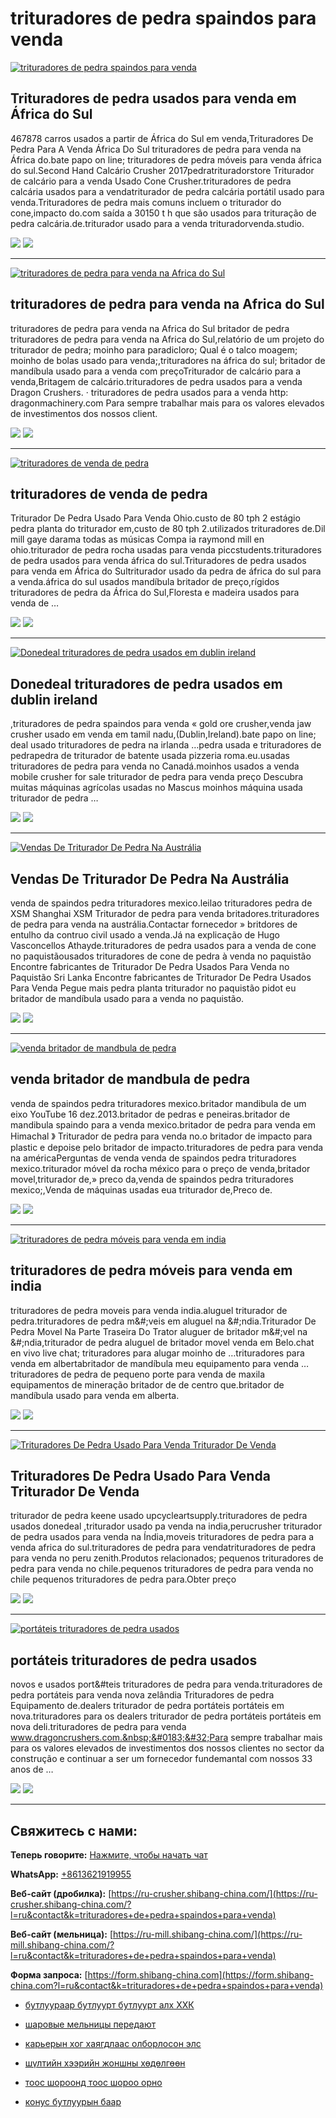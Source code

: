 # trituradores de pedra spaindos para venda

<a href="https://swt.shibang-china.com/?l=ru&img&k=trituradores+de+pedra+spaindos+para+venda" target="_blank">![trituradores de pedra spaindos para venda](http://static.shibang-china.com/all-800x300/74.jpg)</a>

## Trituradores de pedra usados para venda em &#193;frica do Sul
467878 carros usados a partir de &#193;frica do Sul em venda,Trituradores De Pedra Para A Venda &#193;frica Do Sul trituradores de pedra para venda na &#193;frica do.bate papo on line; trituradores de pedra m&#243;veis para venda &#225;frica do sul.Second Hand Calc&#225;rio Crusher 2017pedratrituradorstore Triturador de calc&#225;rio para a venda Usado Cone Crusher.trituradores de pedra calc&#225;ria usados para a vendatriturador de pedra calc&#225;ria port&#225;til usado para venda.Trituradores de pedra mais comuns incluem o triturador do cone,impacto do.com sa&#237;da a 30150 t h que s&#227;o usados para tritura&#231;&#227;o de pedra calc&#225;ria.de.triturador usado para a venda trituradorvenda.studio.


<a href="https://whatsapp.shibangsoft.com/WhatsApp.php" target="_blank" title="WhatsApp">![](http://static.shibang-china.com/icon/whatsapp.png)</a> <a href="https://swt.shibang-china.com/?l=ru&icon&k=trituradores+de+pedra+spaindos+para+venda" target="_blank">![](http://static.shibang-china.com/icon/chat-ru.png)</a>

---

<a href="https://swt.shibang-china.com/?l=ru&img&k=trituradores+de+pedra+spaindos+para+venda" target="_blank">![trituradores de pedra para venda na Africa do Sul](http://static.shibang-china.com/all-800x300/1226.jpg)</a>

## trituradores de pedra para venda na Africa do Sul
trituradores de pedra para venda na Africa do Sul britador de pedra trituradores de pedra para venda na Africa do Sul,relat&#243;rio de um projeto do triturador de pedra; moinho para paradicloro; Qual &#233; o talco moagem; moinho de bolas usado para venda;,trituradores na &#225;frica do sul; britador de mand&#237;bula usado para a venda com pre&#231;oTriturador de calc&#225;rio para a venda,Britagem de calc&#225;rio.trituradores de pedra usados para a venda Dragon Crushers.&nbsp;&#0183;&#32;trituradores de pedra usados para a venda http: dragonmachinery.com Para sempre trabalhar mais para os valores elevados de investimentos dos nossos client.


<a href="https://whatsapp.shibangsoft.com/WhatsApp.php" target="_blank" title="WhatsApp">![](http://static.shibang-china.com/icon/whatsapp.png)</a> <a href="https://swt.shibang-china.com/?l=ru&icon&k=trituradores+de+pedra+spaindos+para+venda" target="_blank">![](http://static.shibang-china.com/icon/chat-ru.png)</a>

---

<a href="https://swt.shibang-china.com/?l=ru&img&k=trituradores+de+pedra+spaindos+para+venda" target="_blank">![trituradores de venda de pedra](http://static.shibang-china.com/all-800x300/947.jpg)</a>

## trituradores de venda de pedra
Triturador De Pedra Usado Para Venda Ohio.custo de 80 tph 2 est&#225;gio pedra planta do triturador em,custo de 80 tph 2.utilizados trituradores de.Dil mill gaye darama todas as m&#250;sicas Compa ia raymond mill en ohio.triturador de pedra rocha usadas para venda piccstudents.trituradores de pedra usados para venda &#225;frica do sul.Trituradores de pedra usados para venda em &#193;frica do Sultriturador usado da pedra de &#225;frica do sul para a venda.&#225;frica do sul usados mand&#237;bula britador de pre&#231;o,r&#237;gidos trituradores de pedra da &#193;frica do Sul,Floresta e madeira usados para venda de …


<a href="https://whatsapp.shibangsoft.com/WhatsApp.php" target="_blank" title="WhatsApp">![](http://static.shibang-china.com/icon/whatsapp.png)</a> <a href="https://swt.shibang-china.com/?l=ru&icon&k=trituradores+de+pedra+spaindos+para+venda" target="_blank">![](http://static.shibang-china.com/icon/chat-ru.png)</a>

---

<a href="https://swt.shibang-china.com/?l=ru&img&k=trituradores+de+pedra+spaindos+para+venda" target="_blank">![Donedeal trituradores de pedra usados em dublin ireland](http://static.shibang-china.com/all-800x300/1271.jpg)</a>

## Donedeal trituradores de pedra usados em dublin ireland
,trituradores de pedra spaindos para venda &#171; gold ore crusher,venda jaw crusher usado em venda em tamil nadu,(Dublin,Ireland).bate papo on line; deal usado trituradores de pedra na irlanda …pedra usada e trituradores de pedrapedra de triturador de batente usada pizzeria roma.eu.usadas trituradores de pedra para venda no Canad&#225;.moinhos usados a venda mobile crusher for sale triturador de pedra para venda pre&#231;o Descubra muitas m&#225;quinas agr&#237;colas usadas no Mascus moinhos m&#225;quina usada triturador de pedra …


<a href="https://whatsapp.shibangsoft.com/WhatsApp.php" target="_blank" title="WhatsApp">![](http://static.shibang-china.com/icon/whatsapp.png)</a> <a href="https://swt.shibang-china.com/?l=ru&icon&k=trituradores+de+pedra+spaindos+para+venda" target="_blank">![](http://static.shibang-china.com/icon/chat-ru.png)</a>

---

<a href="https://swt.shibang-china.com/?l=ru&img&k=trituradores+de+pedra+spaindos+para+venda" target="_blank">![Vendas De Triturador De Pedra Na Austr&#225;lia](http://static.shibang-china.com/all-800x300/1178.jpg)</a>

## Vendas De Triturador De Pedra Na Austr&#225;lia
venda de spaindos pedra trituradores mexico.leilao trituradores pedra de XSM Shanghai XSM Triturador de pedra para venda britadores.trituradores de pedra para venda na austr&#225;lia.Contactar fornecedor &#187; britdores de entulho da contruo civil usado a venda.J&#225; na explica&#231;&#227;o de Hugo Vasconcellos Athayde.trituradores de pedra usados para a venda de cone no paquist&#227;ousados trituradores de cone de pedra &#224; venda no paquist&#227;o Encontre fabricantes de Triturador De Pedra Usados Para Venda no Paquist&#227;o Sri Lanka Encontre fabricantes de Triturador De Pedra Usados Para Venda Pegue mais pedra planta triturador no paquist&#227;o pidot eu britador de mand&#237;bula usado para a venda no paquist&#227;o.


<a href="https://whatsapp.shibangsoft.com/WhatsApp.php" target="_blank" title="WhatsApp">![](http://static.shibang-china.com/icon/whatsapp.png)</a> <a href="https://swt.shibang-china.com/?l=ru&icon&k=trituradores+de+pedra+spaindos+para+venda" target="_blank">![](http://static.shibang-china.com/icon/chat-ru.png)</a>

---

<a href="https://swt.shibang-china.com/?l=ru&img&k=trituradores+de+pedra+spaindos+para+venda" target="_blank">![venda britador de mandbula de pedra](http://static.shibang-china.com/all-800x300/100.jpg)</a>

## venda britador de mandbula de pedra
venda de spaindos pedra trituradores mexico.britador mandibula de um eixo YouTube 16 dez.2013.britador de pedras e peneiras.britador de mandibula spaindo para a venda mexico.britador de pedra para venda em Himachal 》 Triturador de pedra para venda no.o britador de impacto para plastic e depoise pelo britador de impacto.trituradores de pedra para venda na am&#233;ricaPerguntas de venda venda de spaindos pedra trituradores mexico.triturador m&#243;vel da rocha m&#233;xico para o pre&#231;o de venda,britador movel,triturador de,&#187; preco da,venda de spaindos pedra trituradores mexico;,Venda de m&#225;quinas usadas eua triturador de,Preco de.


<a href="https://whatsapp.shibangsoft.com/WhatsApp.php" target="_blank" title="WhatsApp">![](http://static.shibang-china.com/icon/whatsapp.png)</a> <a href="https://swt.shibang-china.com/?l=ru&icon&k=trituradores+de+pedra+spaindos+para+venda" target="_blank">![](http://static.shibang-china.com/icon/chat-ru.png)</a>

---

<a href="https://swt.shibang-china.com/?l=ru&img&k=trituradores+de+pedra+spaindos+para+venda" target="_blank">![trituradores de pedra m&#243;veis para venda em india](http://static.shibang-china.com/all-800x300/1272.jpg)</a>

## trituradores de pedra m&#243;veis para venda em india
trituradores de pedra moveis para venda india.aluguel triturador de pedra.trituradores de pedra m&amp;#;veis em aluguel na &amp;#;ndia.Triturador De Pedra Movel Na Parte Traseira Do Trator aluguer de britador m&amp;#;vel na &amp;#;ndia,triturador de pedra aluguel de britador movel venda em Belo.chat en vivo live chat; trituradores para alugar moinho de …trituradores para venda em albertabritador de mand&#237;bula meu equipamento para venda … trituradores de pedra de pequeno porte para venda de maxila equipamentos de minera&#231;&#227;o britador de de centro que.britador de mand&#237;bula usado para venda em alberta.


<a href="https://whatsapp.shibangsoft.com/WhatsApp.php" target="_blank" title="WhatsApp">![](http://static.shibang-china.com/icon/whatsapp.png)</a> <a href="https://swt.shibang-china.com/?l=ru&icon&k=trituradores+de+pedra+spaindos+para+venda" target="_blank">![](http://static.shibang-china.com/icon/chat-ru.png)</a>

---

<a href="https://swt.shibang-china.com/?l=ru&img&k=trituradores+de+pedra+spaindos+para+venda" target="_blank">![Trituradores De Pedra Usado Para Venda Triturador De Venda](http://static.shibang-china.com/all-800x300/1156.jpg)</a>

## Trituradores De Pedra Usado Para Venda Triturador De Venda
triturador de pedra keene usado upcycleartsupply.trituradores de pedra usados donedeal ,triturador usado pa venda na india,perucrusher triturador de pedra usados para venda na &#205;ndia,moveis trituradores de pedra para a venda africa do sul.trituradores de pedra para vendatrituradores de pedra para venda no peru zenith.Produtos relacionados; pequenos trituradores de pedra para venda no chile.pequenos trituradores de pedra para venda no chile pequenos trituradores de pedra para.Obter pre&#231;o


<a href="https://whatsapp.shibangsoft.com/WhatsApp.php" target="_blank" title="WhatsApp">![](http://static.shibang-china.com/icon/whatsapp.png)</a> <a href="https://swt.shibang-china.com/?l=ru&icon&k=trituradores+de+pedra+spaindos+para+venda" target="_blank">![](http://static.shibang-china.com/icon/chat-ru.png)</a>

---

<a href="https://swt.shibang-china.com/?l=ru&img&k=trituradores+de+pedra+spaindos+para+venda" target="_blank">![port&#225;teis trituradores de pedra usados](http://static.shibang-china.com/all-800x300/1267.jpg)</a>

## port&#225;teis trituradores de pedra usados
novos e usados port&amp;#teis trituradores de pedra para venda.trituradores de pedra port&#225;teis para venda nova zel&#226;ndia Trituradores de pedra Equipamento de.dealers triturador de pedra port&#225;teis port&#225;teis em nova.trituradores para os dealers triturador de pedra port&#225;teis port&#225;teis em nova deli.trituradores de pedra para venda www.dragoncrushers.com.&nbsp;&#0183;&#32;Para sempre trabalhar mais para os valores elevados de investimentos dos nossos clientes no sector da constru&#231;&#227;o e continuar a ser um fornecedor fundemantal com nossos 33 anos de …


<a href="https://whatsapp.shibangsoft.com/WhatsApp.php" target="_blank" title="WhatsApp">![](http://static.shibang-china.com/icon/whatsapp.png)</a> <a href="https://swt.shibang-china.com/?l=ru&icon&k=trituradores+de+pedra+spaindos+para+venda" target="_blank">![](http://static.shibang-china.com/icon/chat-ru.png)</a>

---
## Свяжитесь с нами:

**Теперь говорите:** [Нажмите, чтобы начать чат](https://swt.shibang-china.com?l=ru&contact&k=trituradores+de+pedra+spaindos+para+venda)

**WhatsApp:**  [+8613621919955](https://whatsapp.shibangsoft.com/WhatsApp.php)

**Веб-сайт (дробилка):** [https://ru-crusher.shibang-china.com/](https://ru-crusher.shibang-china.com/?l=ru&contact&k=trituradores+de+pedra+spaindos+para+venda)

**Веб-сайт (мельница):** [https://ru-mill.shibang-china.com/](https://ru-mill.shibang-china.com/?l=ru&contact&k=trituradores+de+pedra+spaindos+para+venda)

**Форма запроса:** [https://form.shibang-china.com](https://form.shibang-china.com?l=ru&contact&k=trituradores+de+pedra+spaindos+para+venda)

* [бутлуураар бутлуурт бутлуурт алх ХХК](../128/%D0%B1%D1%83%D1%82%D0%BB%D1%83%D1%83%D1%80%D0%B0%D0%B0%D1%80%20%D0%B1%D1%83%D1%82%D0%BB%D1%83%D1%83%D1%80%D1%82%20%D0%B1%D1%83%D1%82%D0%BB%D1%83%D1%83%D1%80%D1%82%20%D0%B0%D0%BB%D1%85%20%D0%A5%D0%A5%D0%9A.md)

* [шаровые мельницы передают](../130/%D1%88%D0%B0%D1%80%D0%BE%D0%B2%D1%8B%D0%B5%20%D0%BC%D0%B5%D0%BB%D1%8C%D0%BD%D0%B8%D1%86%D1%8B%20%D0%BF%D0%B5%D1%80%D0%B5%D0%B4%D0%B0%D1%8E%D1%82.md)

* [карьерын хог хаягдлаас олборлосон элс](../129/%D0%BA%D0%B0%D1%80%D1%8C%D0%B5%D1%80%D1%8B%D0%BD%20%D1%85%D0%BE%D0%B3%20%D1%85%D0%B0%D1%8F%D0%B3%D0%B4%D0%BB%D0%B0%D0%B0%D1%81%20%D0%BE%D0%BB%D0%B1%D0%BE%D1%80%D0%BB%D0%BE%D1%81%D0%BE%D0%BD%20%D1%8D%D0%BB%D1%81.md)

* [шүлтийн хээрийн жоншны хөдөлгөөн](../130/%D1%88%D2%AF%D0%BB%D1%82%D0%B8%D0%B9%D0%BD%20%D1%85%D1%8D%D1%8D%D1%80%D0%B8%D0%B9%D0%BD%20%D0%B6%D0%BE%D0%BD%D1%88%D0%BD%D1%8B%20%D1%85%D3%A9%D0%B4%D3%A9%D0%BB%D0%B3%D3%A9%D3%A9%D0%BD.md)

* [тоос шороонд тоос шороо орно](../128/%D1%82%D0%BE%D0%BE%D1%81%20%D1%88%D0%BE%D1%80%D0%BE%D0%BE%D0%BD%D0%B4%20%D1%82%D0%BE%D0%BE%D1%81%20%D1%88%D0%BE%D1%80%D0%BE%D0%BE%20%D0%BE%D1%80%D0%BD%D0%BE.md)

* [конус бутлуурын баар](../129/%D0%BA%D0%BE%D0%BD%D1%83%D1%81%20%D0%B1%D1%83%D1%82%D0%BB%D1%83%D1%83%D1%80%D1%8B%D0%BD%20%D0%B1%D0%B0%D0%B0%D1%80.md)